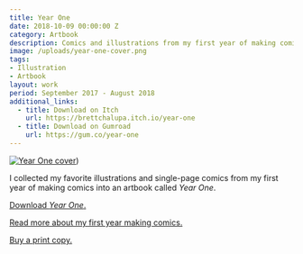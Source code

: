 ```yaml
---
title: Year One
date: 2018-10-09 00:00:00 Z
category: Artbook
description: Comics and illustrations from my first year of making comics.
image: /uploads/year-one-cover.png
tags:
- Illustration
- Artbook
layout: work
period: September 2017 - August 2018
additional_links:
  - title: Download on Itch
    url: https://brettchalupa.itch.io/year-one
  - title: Download on Gumroad
    url: https://gum.co/year-one
---
```


[![Year One cover](/uploads/year-one-cover.png)](https://brettsjournal.files.wordpress.com/2018/10/year-one.pdf))

I collected my favorite illustrations and single-page comics from my first year
of making comics into an artbook called _Year One_.

[Download _Year
One_.](https://brettsjournal.files.wordpress.com/2018/10/year-one.pdf)

[Read more about my first year making
comics.](https://journal.brettchalupa.com/2018/10/09/reflecting-on-a-year-of-making-comics/)

[Buy a print copy.](https://shop.brettchalupa.com/product/year-one)
